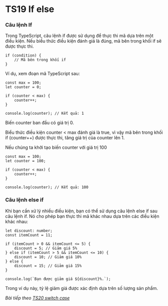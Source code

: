 # TS19 If else

### Câu lệnh If

Trong TypeScript, câu lệnh if được sử dụng để thực thi mã dựa trên một điều kiện. Nếu biểu thức điều kiện đánh giá là đúng, mã bên trong khối if sẽ được thực thi.

```
if (condition) {
    // Mã bên trong khối if
}
```

Ví dụ, xem đoạn mã TypeScript sau:

```
const max = 100;
let counter = 0;

if (counter < max) {
    counter++;
}

console.log(counter); // Kết quả: 1

```

Biến counter ban đầu có giá trị 0.

Biểu thức điều kiện counter < max đánh giá là true, vì vậy mã bên trong khối if (counter++) được thực thi, tăng giá trị của counter lên 1.

Nếu chúng ta khởi tạo biến counter với giá trị 100

```
const max = 100;
let counter = 100;

if (counter < max) {
    counter++;
}

console.log(counter); // Kết quả: 100
```

### Câu lệnh else if

Khi bạn cần xử lý nhiều điều kiện, bạn có thể sử dụng câu lệnh else if sau câu lệnh if. Nó cho phép bạn thực thi mã khác nhau dựa trên các điều kiện khác nhau:

```
let discount: number;
const itemCount = 11;

if (itemCount > 0 && itemCount <= 5) {
    discount = 5; // Giảm giá 5%
} else if (itemCount > 5 && itemCount <= 10) {
    discount = 10; // Giảm giá 10%
} else {
    discount = 15; // Giảm giá 15%
}

console.log(`Bạn được giảm giá ${discount}%.`);
```

Trong ví dụ này, tỷ lệ giảm giá được xác định dựa trên số lượng sản phẩm. 

*Bài tiếp theo [TS20 switch case ](/session/session_020_ts_switch.md)*